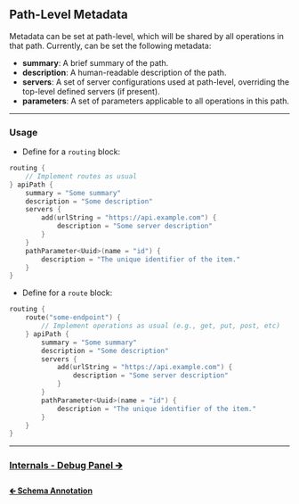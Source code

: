 ## Path-Level Metadata

Metadata can be set at path-level, which will be shared by all operations in that path.
Currently, can be set the following metadata:

- **summary**: A brief summary of the path.
- **description**: A human-readable description of the path.
- **servers**: A set of server configurations used at path-level, overriding the top-level defined servers (if present).
- **parameters**: A set of parameters applicable to all operations in this path.

---

### Usage

- Define for a `routing` block:

```kotlin
routing {
    // Implement routes as usual
} apiPath {
    summary = "Some summary"
    description = "Some description"
    servers {
        add(urlString = "https://api.example.com") {
            description = "Some server description"
        }
    }
    pathParameter<Uuid>(name = "id") {
        description = "The unique identifier of the item."
    }
}
```

- Define for a `route` block:

```kotlin
routing {
    route("some-endpoint") {
        // Implement operations as usual (e.g., get, put, post, etc)
    } apiPath {
        summary = "Some summary"
        description = "Some description"
        servers {
            add(urlString = "https://api.example.com") {
                description = "Some server description"
            }
        }
        pathParameter<Uuid>(name = "id") {
            description = "The unique identifier of the item."
        }
    }
}
```

---

### [Internals - Debug Panel 🡲](../03-internals/01-debug-panel.md)

#### [🡰 Schema Annotation](../02-api-usage/09-schema-annotation.md)
